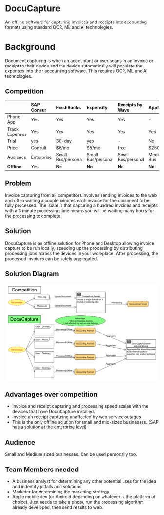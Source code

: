 # DocuCapture
An offline software for capturing invoices and receipts into accounting formats using standard OCR, ML and AI technologies.

# Background

Document capturing is when an accountant or user scans in an invoice or receipt to their device and the device automatically will populate the expenses into their accounting software. This requires OCR, ML and AI technologies.

## Competition
|| SAP Concur |FreshBooks|Expensify|Receipts by Wave|Appfolio|Quickbooks Smart receipt capture|
|:--|:--|:--|:--|:--|:--|:--|
|Phone App|Yes|Yes|Yes|Yes|-|Yes|
|Track Expenses|Yes|Yes|Yes|Yes|Yes|Yes|
|Trial|yes|30-day|yes|-|No|30-day|
|Price|Consult|$6/mo|$5/mo|free|$250/mo|$12.50/mo|
|Audience|Enterprise|Small Bus/personal|Small Bus/personal|Small Bus/personal|Medium Bus|Small/medium/personal|
|**Offline**|Yes|**No**|**No**|**No**|**No**|**No**|

## Problem
Invoice capturing from all competitors involves sending invoices to the web and often waiting a couple minutes each invoice for the document to be fully processed. The issue is that capturing a hundred invoices and receipts with a 3 minute processing time means you will be waiting many hours for the processing to complete.

## Solution
DocuCapture is an offline solution for Phone and Desktop allowing invoice capture to be run locally, speeding up the processing by distributing processing jobs across the devices in your workplace. After processing, the processed invoices can be safely aggregated.

## Solution Diagram
![alt text](https://github.com/bradosia/DocuCapture/blob/main/ref/usage.png?raw=true)

## Advantages over competition
* Invoice and receipt capturing and processing speed scales with the devices that have DocuCapture installed.
* Invoice an receipt capturing unaffected by web service outages
* This is the only offline solution for small and mid-sized businesses. (SAP has a solution at the enterprise level)

## Audience
Small and Medium sized businesses. Can be used personally too. 

## Team Members needed
- A business analyst for determining any other potential uses for the idea and indentify pitfalls and solutions.
- Marketer for determining the marketing stretegy
- Apple mobile dev (or Android depending on whatever is the platform of choice). Just needs to take a photo, run the processing algorithm already developed, then send results to web.
